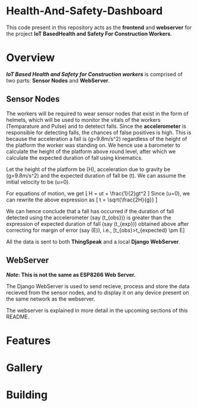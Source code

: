 # Health-And-Safety-Dashboard
This code present in this repository acts as the **frontend** and **webserver** for the project **IoT BasedHealth and Safety For Construction Workers**. 

# Overview
***IoT Based Health and Safety for Construction workers*** is comprised of two parts: **Sensor Nodes** and **WebServer**.

## Sensor Nodes
The workers will be required to wear sensor nodes that exist in the form of helmets, which will be used to monitor the vitals of the workers (Temparature and Pulse) and to detetect falls. Since the **accelerometer** is responsible for detecting falls, the chances of false positives is high. This is because the acceleration a fall is \(g=9.8m/s^2\) regardless of the height of the platform the worker was standing on. We hence use a barometer to calculate the height of the platform above round level, after which we calculate the expected duration of fall using kinematics.

Let the height of the platform be \(H\), acceleration due to gravity be \(g=9.8m/s^2\) and the expected duration of fall be \(t\). We can assume the initial velocity to be \(u=0\). 

For equations of motion, we get
\[
	H = ut + \frac{1}{2}gt^2
\]
Since \(u=0\), we can rewrite the above expression as
\[
	t = \sqrt{\frac{2H}{g}}	
\]

We can hence conclude that a fall has occurred if the duration of fall detected using the accelerometer (say \(t_{obs}\)) is greater than the expression of expected duration of fall (say \(t_{exp}\)) obtained above after correcting for margin of error (say \(E\)), i.e.,
\[t_{obs}>t_{expected} \pm E\]


All the data is sent to both **ThingSpeak** and a local **Django WebServer**. 

## WebServer
***Note*: This is not the same as ESP8266 Web Server.**

The Django WebServer is used to send recieve, process and store the data recieved from the sensor nodes, and to display it on any device present on the same network as the webserver. 

The webserver is explained in more detail in the upcoming sections of this README.

# Features
# Gallery
# Building
